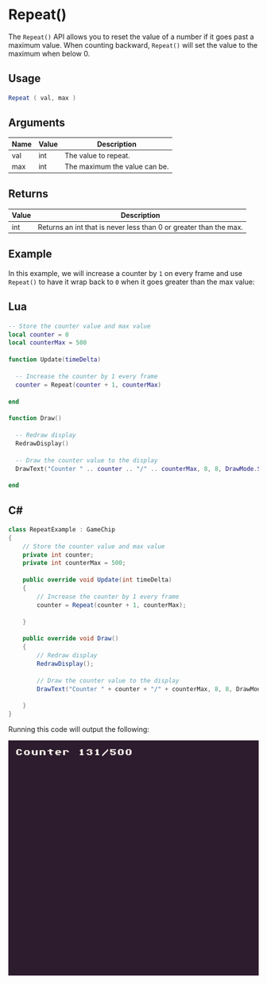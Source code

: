 # Repeat()

The `Repeat()` API allows you to reset the value of a number if it goes past a maximum value. When counting backward, `Repeat()` will set the value to the maximum when below 0. 

## Usage

```csharp
Repeat ( val, max )
```

## Arguments

| Name | Value | Description                    |
|------|-------|--------------------------------|
| val  | int   | The value to repeat\.          |
| max  | int   | The maximum the value can be\. |

## Returns

| Value | Description                                                        |
|-------|--------------------------------------------------------------------|
| int   | Returns an int that is never less than 0 or greater than the max\. |

## Example

In this example, we will increase a counter by `1` on every frame and use `Repeat()` to have it wrap back to `0` when it goes greater than the max value:



## Lua

```lua
-- Store the counter value and max value
local counter = 0
local counterMax = 500

function Update(timeDelta)

  -- Increase the counter by 1 every frame
  counter = Repeat(counter + 1, counterMax)

end

function Draw()

  -- Redraw display
  RedrawDisplay()

  -- Draw the counter value to the display
  DrawText("Counter " .. counter .. "/" .. counterMax, 8, 8, DrawMode.Sprite, "large", 15)

end
```



## C#

```csharp
class RepeatExample : GameChip
{
    // Store the counter value and max value
    private int counter;
    private int counterMax = 500;

    public override void Update(int timeDelta)
    {
        // Increase the counter by 1 every frame
        counter = Repeat(counter + 1, counterMax);

    }

    public override void Draw()
    {
        // Redraw display
        RedrawDisplay();

        // Draw the counter value to the display
        DrawText("Counter " + counter + "/" + counterMax, 8, 8, DrawMode.Sprite, "large", 15);

    }
}
```



Running this code will output the following:

![image alt text](images/RepeatOutput_image_0.png)


